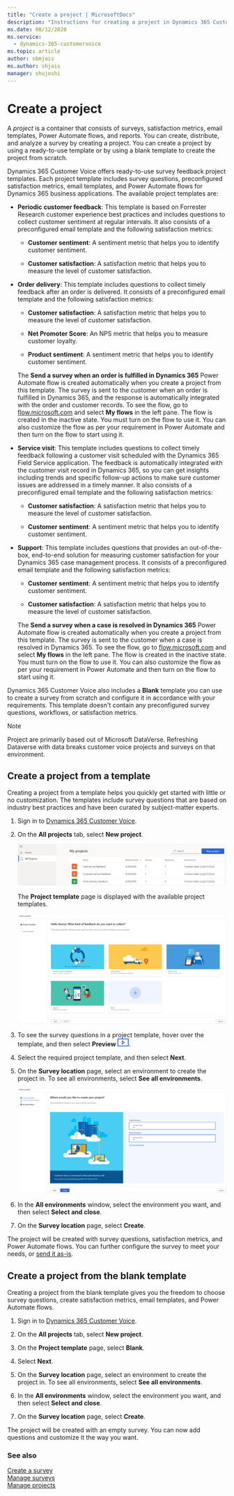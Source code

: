 ```yaml
---
title: "Create a project | MicrosoftDocs"
description: "Instructions for creating a project in Dynamics 365 Customer Voice."
ms.date: 08/12/2020
ms.service: 
  - dynamics-365-customervoice
ms.topic: article
author: sbmjais
ms.author: shjais
manager: shujoshi
---
```


# Create a project

A *project* is a container that consists of surveys, satisfaction metrics, email templates, Power Automate flows, and reports. You can create, distribute, and analyze a survey by creating a project. You can create a project by using a ready-to-use template or by using a blank template to create the project from scratch.

Dynamics 365 Customer Voice offers ready-to-use survey feedback project templates. Each project template includes survey questions, preconfigured satisfaction metrics, email templates, and Power Automate flows for Dynamics 365 business applications. The available project templates are:

- **Periodic customer feedback**: This template is based on Forrester Research customer experience best practices and includes questions to collect customer sentiment at regular intervals. It also consists of a preconfigured email template and the following satisfaction metrics:

    - **Customer sentiment**: A sentiment metric that helps you to identify customer sentiment.

    - **Customer satisfaction**: A satisfaction metric that helps you to measure the level of customer satisfaction.

- **Order delivery**: This template includes questions to collect timely feedback after an order is delivered. It consists of a preconfigured email template and the following satisfaction metrics:

    - **Customer satisfaction**: A satisfaction metric that helps you to measure the level of customer satisfaction.
    
    - **Net Promoter Score**: An NPS metric that helps you to measure customer loyalty.
    
    - **Product sentiment**: A sentiment metric that helps you to identify customer sentiment.

    The **Send a survey when an order is fulfilled in Dynamics 365** Power Automate flow is created automatically when you create a project from this template. The survey is sent to the customer when an order is fulfilled in Dynamics 365, and the response is automatically integrated with the order and customer records. To see the flow, go to [flow.microsoft.com](https://flow.microsoft.com) and select **My flows** in the left pane. The flow is created in the inactive state. You must turn on the flow to use it. You can also customize the flow as per your requirement in Power Automate and then turn on the flow to start using it.

- **Service visit**: This template includes questions to collect timely feedback following a customer visit scheduled with the Dynamics 365 Field Service application. The feedback is automatically integrated with the customer visit record in Dynamics 365, so you can get insights including trends and specific follow-up actions to make sure customer issues are addressed in a timely manner. It also consists of a preconfigured email template and the following satisfaction metrics:

    - **Customer satisfaction**: A satisfaction metric that helps you to measure the level of customer satisfaction.
    
    - **Customer sentiment**: A sentiment metric that helps you to identify customer sentiment.    

- **Support**: This template includes questions that provides an out-of-the-box, end-to-end solution for measuring customer satisfaction for your Dynamics 365 case management process. It consists of a preconfigured email template and the following satisfaction metrics:

    - **Customer sentiment**: A sentiment metric that helps you to identify customer sentiment.
    
    - **Customer satisfaction**: A satisfaction metric that helps you to measure the level of customer satisfaction.

    The **Send a survey when a case is resolved in Dynamics 365** Power Automate flow is created automatically when you create a project from this template. The survey is sent to the customer when a case is resolved in Dynamics 365. To see the flow, go to [flow.microsoft.com](https://flow.microsoft.com) and select **My flows** in the left pane. The flow is created in the inactive state. You must turn on the flow to use it. You can also customize the flow as per your requirement in Power Automate and then turn on the flow to start using it.

Dynamics 365 Customer Voice also includes a **Blank** template you can use to create a survey from scratch and configure it in accordance with your requirements. This template doesn't contain any preconfigured survey questions, workflows, or satisfaction metrics.

> [!NOTE]
> Project are primarily based out of Microsoft DataVerse. Refreshing Dataverse with data breaks customer voice projects and surveys on that environment. 

## Create a project from a template

Creating a project from a template helps you quickly get started with little or no customization. The templates include survey questions that are based on industry best practices and have been curated by subject-matter experts.

1. Sign in to [Dynamics 365 Customer Voice](https://customervoice.microsoft.com/).

2. On the **All projects** tab, select **New project**.

    ![New project button](media/new-project-button.png "New project button") 

     The **Project template** page is displayed with the available project templates.

     ![Available project templates](media/project-templates.png "Available project templates") 

3. To see the survey questions in a project template, hover over the template, and then select **Preview** ![Preview](media/preview-icon.png).

4. Select the required project template, and then select **Next**.

5. On the **Survey location** page, select an environment to create the project in. To see all environments, select **See all environments**.

    ![Select a survey location](media/survey-location.png "Select a survey location")

6. In the **All environments** window, select the environment you want, and then select **Select and close**.

7. On the **Survey location** page, select **Create**.

The project will be created with survey questions, satisfaction metrics, and Power Automate flows. You can further configure the survey to meet your needs, or [send it as-is](send-survey.md).

## Create a project from the blank template

Creating a project from the blank template gives you the freedom to choose survey questions, create satisfaction metrics, email templates, and Power Automate flows.

1. Sign in to [Dynamics 365 Customer Voice](https://customervoice.microsoft.com/).

2. On the **All projects** tab, select **New project**.

3. On the **Project template** page, select **Blank**.

4. Select **Next**.

5. On the **Survey location** page, select an environment to create the project in. To see all environments, select **See all environments**.

6. In the **All environments** window, select the environment you want, and then select **Select and close**.

7. On the **Survey location** page, select **Create**.

The project will be created with an empty survey. You can now add questions and customize it the way you want.

### See also

[Create a survey](create-survey.md)<br>
[Manage surveys](manage-surveys.md)<br>
[Manage projects](manage-projects.md)

